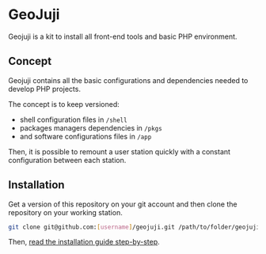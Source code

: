 # GeoJuji

Geojuji is a kit to install all front-end tools and basic PHP environment.



## Concept

Geojuji contains all the basic configurations and dependencies needed to develop PHP projects.

The concept is to keep versioned:
- shell configuration files in `/shell`
- packages managers dependencies in `/pkgs`
- and software configurations files in `/app`

Then, it is possible to remount a user station quickly with a constant configuration between each station.



## Installation

Get a version of this repository on your git account and then clone the repository on your working station.

```bash
git clone git@github.com:[username]/geojuji.git /path/to/folder/geojuji
```

Then, [read the installation guide step-by-step](./docs/installation.md).
